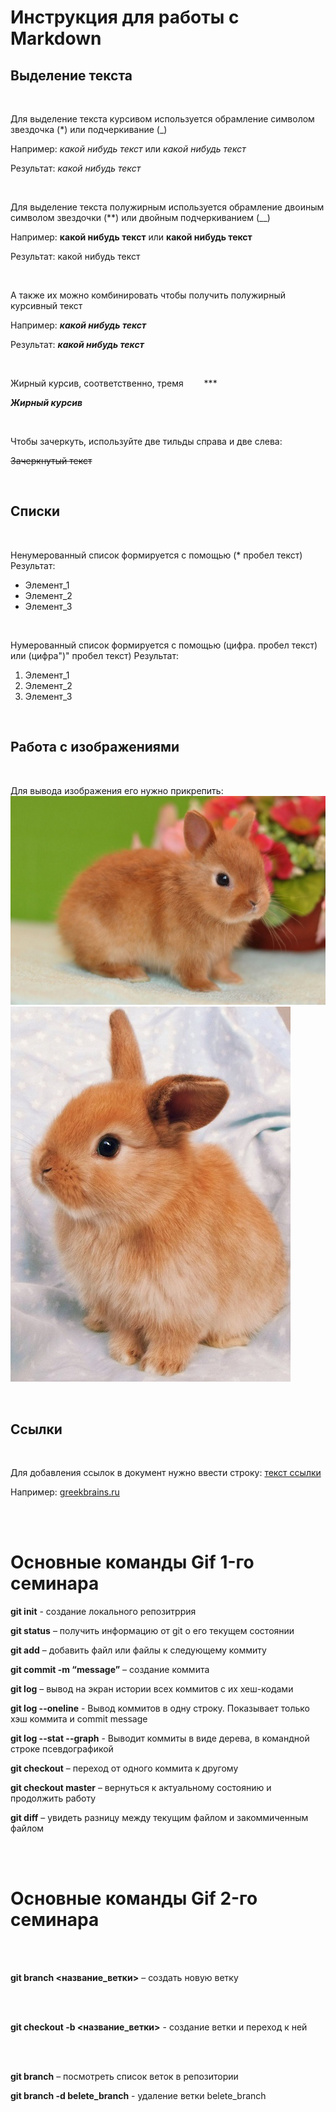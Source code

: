 # Инструкция для работы с Markdown #

## Выделение текста ##

<br>

Для выделение текста курсивом используется обрамление символом звездочка (*) или подчеркивание (_)

Например: *какой нибудь текст* или _какой нибудь текст_

Результат: _какой нибудь текст_ 

<br>

Для выделение текста полужирным используется обрамление двоиным символом звездочки (**) или двойным подчеркиванием (__)

Например: **какой нибудь текст** или __какой нибудь текст__

Результат: какой нибудь текст

<br>


А также их можно комбинировать чтобы получить полужирный курсивный текст

Например: _**какой нибудь текст**_

Результат:  _**какой нибудь текст**_

<br>

Жирный курсив, соответственно, тремя &nbsp;&ensp;&emsp;   ***

***Жирный курсив*** 

<br>

Чтобы зачеркуть, используйте две тильды справа и две слева:

~~Зачеркнутый текст~~

<br>

## Списки ##

<br>

Ненумерованный список формируется с помощью (* пробел текст)
Результат:
* Элемент_1
* Элемент_2
* Элемент_3

<br>

Нумерованный список формируется с помощью (цифра. пробел текст) или (цифра")" пробел текст)
Результат:

1. Элемент_1
2. Элемент_2
3. Элемент_3

<br>


## Работа с изображениями ##

<br>

Для вывода изображения его нужно прикрепить:
<br>
![2023](2023_1.jpg)
<br>
![2023](2023.jpg)

<br>

## Ссылки ##

<br>


Для добавления ссылок в документ нужно ввести строку: [текст ссылки](url)

Например: [greekbrains.ru](https://gb.ru/)

<br>
<br>



# Основные команды Gif 1-го семинара #

**git init** - создание локального репозитррия

**git status** – получить информацию от git о его текущем состоянии

**git add** – добавить файл или файлы к следующему коммиту

**git commit -m “message”**  – создание коммита

**git log** – вывод на экран истории всех коммитов с их хеш-кодами

**git log --oneline** - Вывод коммитов в одну строку. Показывает только хэш коммита и commit message 

**git log --stat --graph** - Выводит коммиты в виде дерева, в командной строке псевдографикой

**git checkout** – переход от одного коммита к другому

**git checkout master** – вернуться к актуальному состоянию и продолжить работу

**git diff** – увидеть разницу между текущим файлом и закоммиченным файлом


<br>
<br>

# Основные команды Gif 2-го семинара #

<br>
<br>

**git branch <название_ветки>** – создать новую ветку

<br>
<br>

**git checkout  -b <название_ветки>** - создание ветки и переход к ней

<br>
<br>


**git branch** – посмотреть список веток в репозитории


**git branch -d belete_branch** - удаление ветки belete_branch